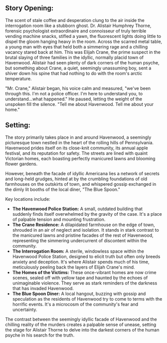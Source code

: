 ## Story Opening:

The scent of stale coffee and desperation clung to the air inside the interrogation room like a stubborn ghost. Dr. Alistair Humphrey Thorne, forensic psychologist extraordinaire and connoisseur of truly terrible vending machine snacks, stifled a yawn, the fluorescent lights doing little to dispel the gloom hanging heavy in the room. Across the scarred metal table, a young man with eyes that held both a simmering rage and a chilling vacancy stared back at him. This was Elijah Crane, the prime suspect in the brutal slaying of three families in the idyllic, normally placid town of Havenwood. Alistair had seen plenty of dark corners of the human psyche, but something about Crane, a quiet, seemingly unassuming boy, sent a shiver down his spine that had nothing to do with the room's arctic temperature.

"Mr. Crane," Alistair began, his voice calm and measured, "we've been through this. I'm not a police officer. I'm here to understand you, to understand...what happened." He paused, letting the weight of the unspoken fill the silence. "Tell me about Havenwood. Tell me about your home."

## Setting:

The story primarily takes place in and around Havenwood, a seemingly picturesque town nestled in the heart of the rolling hills of Pennsylvania. Havenwood prides itself on its close-knit community, its annual apple festival, and its reputation for safety. The streets are lined with quaint Victorian homes, each boasting perfectly manicured lawns and blooming flower gardens.

However, beneath the facade of idyllic Americana lies a network of secrets and long-held grudges, hinted at by the crumbling foundations of old farmhouses on the outskirts of town, and whispered gossip exchanged in the dimly lit booths of the local diner, "The Blue Spoon."

Key locations include:

* **The Havenwood Police Station:** A small, outdated building that suddenly finds itself overwhelmed by the gravity of the case. It's a place of palpable tension and mounting frustration.
* **The Crane Residence:** A dilapidated farmhouse on the edge of town, shrouded in an air of neglect and isolation. It stands in stark contrast to the manicured lawns and pristine facades of the rest of Havenwood, representing the simmering undercurrent of discontent within the community.
* **The Interrogation Room:** A sterile, windowless space within the Havenwood Police Station, designed to elicit truth but often only breeds anxiety and deception. It's where Alistair spends much of his time, meticulously peeling back the layers of Elijah Crane's mind.
* **The Homes of the Victims:** These once-vibrant homes are now crime scenes, sealed off with yellow tape and haunted by the echoes of unimaginable violence. They serve as stark reminders of the darkness that has invaded Havenwood.
* **The Blue Spoon Diner:** A local hangout, buzzing with gossip and speculation as the residents of Havenwood try to come to terms with the horrific events. It's a microcosm of the community's fear and uncertainty.

The contrast between the seemingly idyllic facade of Havenwood and the chilling reality of the murders creates a palpable sense of unease, setting the stage for Alistair Thorne to delve into the darkest corners of the human psyche in his search for the truth.
